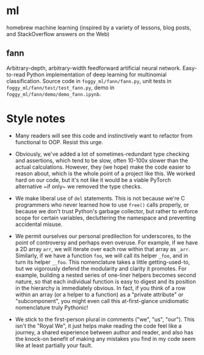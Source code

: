 # ml
homebrew machine learning
(inspired by a variety of lessons, blog posts, and StackOverflow answers on the Web)

## fann
Arbitrary-depth, arbitrary-width feedforward artificial neural network.
Easy-to-read Python implementation of deep learning for multinomial classification.
Source code in `foggy_ml/fann/fann.py`, unit tests in `foggy_ml/fann/test/test_fann.py`, demo in `foggy_ml/fann/demo/demo_fann.ipynb`.

# Style notes

- Many readers will see this code and instinctively want to
refactor from functional to OOP. Resist this urge.

- Obviously, we've added a lot of sometimes-redundant
type checking and assertions, which tend to be slow,
often 10-100x slower than the actual calculations.
However, they (we hope) make the code easier to reason about,
which is the whole point of a project like this.
We worked hard on our code, but it's not like it would be a viable
PyTorch alternative \~if only\~ we removed the type checks.

- We make liberal use of `del` statements. This is not because
we're C programmers who never learned how to use `free()` calls properly,
or because we don't trust Python's garbage collector,
but rather to enforce scope for certain variables,
decluttering the namespace and preventing accidental misuse.

- We permit ourselves our personal predilection for underscores,
to the point of controversy and perhaps even overuse.
    For example, if we have a 2D array `arr`,
we will iterate over each row within that array as `_arr`.
Similarly, if we have a function `foo`,
we will call its helper `_foo`, and in turn its helper `__foo`.
    This nomenclature takes a little getting-used-to,
but we vigorously defend the modularity and clarity it promotes. For example,
building a nested series of one-liner helpers becomes second nature,
so that each individual function is easy to digest
and its position in the hierarchy is immediately obvious.
    In fact, if you think of a row within an array (or a helper to a function)
as a "private attribute" or "subcomponent", you might even call this
at-first-glance unidiomatic nomenclature truly Pythonic!

- We stick to the first-person plural in comments ("we", "us", "our").
This isn't the "Royal We", it just helps
make reading the code feel like a journey,
a shared experience between author and reader,
and also has the knock-on benefit of making any mistakes you find
in my code seem like at least partially your fault.
